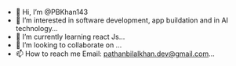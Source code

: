- 👋 Hi, I’m @PBKhan143
- 👀 I’m interested in software development, app buildation and in AI technology...
- 🌱 I’m currently learning react Js...
- 💞️ I’m looking to collaborate on ...
- 📫 How to reach me 
Email: pathanbilalkhan.dev@gmail.com...

<!---
PBKhan143/PBKhan143 is a ✨ special ✨ repository because its `README.md` (this file) appears on your GitHub profile.
You can click the Preview link to take a look at your changes.
--->
